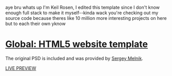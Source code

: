 aye bru whats up I'm Keil Rosen, I edited this template since I don't know enough full stack to make it myself--kinda wack you're checking out my source code because theres like 10 million more interesting projects on here but to each their own yknow



# [Global: HTML5 website template](http://buckymaler.com/global)

The original PSD is included and was provided by [Sergey Melnik](https://www.behance.net/SergeyMelnik).

[LIVE PREVIEW](http://buckymaler.com/global)
